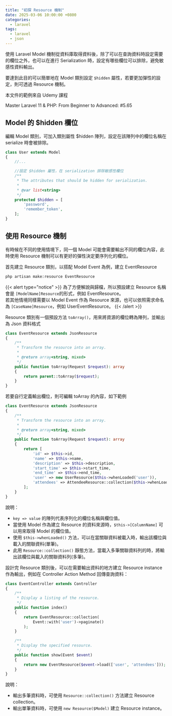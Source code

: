 ```yaml
---
title: "初探 Resource 機制"
date: 2025-03-06 10:00:00 +0800
categories: 
  - laravel
tags:
  - laravel
  - json
---
```


使用 Laravel Model 機制從資料庫取得資料後，除了可以在查詢資料時設定需要的欄位之外，也可以在進行 Serialization 時，設定有哪些欄位可以排除，避免敏感性資料輸出。

要達到此目的可以簡單地在 Model 類別設定 `$hidden` 屬性，若要更加彈性的設定，則可透過 Resource 機制。

本文件的範例來自 Udemy 課程

Master Laravel 11 & PHP: From Beginner to Advanced: \#5.65

## Model 的 $hidden 欄位

編輯 Model 類別，可加入類別屬性 $hidden 陣列，設定在該陣列中的欄位名稱在 serialize 時會被排除。

```php
class User extends Model
{
    //...

    //設定 $hidden 屬性，在 serialization 排除敏感性欄位
    /**
     * The attributes that should be hidden for serialization.
     *
     * @var list<string>
     */
    protected $hidden = [
        'password',
        'remember_token',
    ];
}
```

## 使用 Resource 機制

有時候在不同的使用情境下，同一個 Model 可能會需要輸出不同的欄位內容，此時使用 Resource 機制可以有更好的彈性決定要序列化的欄位。

首先建立 Resource 類別，以搭配 Model Event 為例，建立 EventResource

```bash
php artisan make:resource EventResource
```

{{< alert type="notice" >}}
為了方便解說與歸檔，所以預設建立 Resource 名稱會是 `[ModelName]Resource`的形式，例如 EventResource。  
若其他情境同樣需要以 Model Event 作為 Resource 來源，也可以依照需求命名為 `[CaseName]Resource`，例如 UserEventResource。
{{< /alert >}}

Resource 類別有一個預設方法 `toArray()`，用來將資源的欄位轉為陣列，並輸出為 Json 資料格式

```php
class EventResource extends JsonResource
{
    /**
     * Transform the resource into an array.
     *
     * @return array<string, mixed>
     */
    public function toArray(Request $request): array
    {
        return parent::toArray($request);
    }
}
```

若要自行定義輸出欄位，則可編輯 toArray 的內容，如下範例

```php
class EventResource extends JsonResource
{
    /**
     * Transform the resource into an array.
     *
     * @return array<string, mixed>
     */
    public function toArray(Request $request): array
    {
        return [
            'id' => $this->id,
            'name' => $this->name,
            'description' => $this->description,
            'start_time' => $this->start_time,
            'end_time' => $this->end_time,
            'user' => new UserResource($this->whenLoaded('user')),
            'attendees' => AttendeeResource::collection($this->whenLoaded('attendees'))
        ];
    }
}
```

說明：

- `key => value` 的陣列代表序列化的欄位名稱與欄位值。
- 當使用 Model 作為建立 Resource 的資料來源時，`$this->[ColumnName]` 可以用來取得 Model 的欄位值。
- 使用 `$this->whenLoaded()` 方法，可以在當關聯資料被載入時，輸出該欄位與載入的關聯資料(單筆)。
- 此用 `Resource::collection()` 靜態方法，當載入多筆關聯資料列的時，將輸出該欄位與載入的關聯資料列(多筆)。

設計完 Resource 類別後，可以在需要輸出資料的地方建立 Resource instance 作為輸出，例如在 Controller Action Method 回傳查詢資料：

```php
class EventController extends Controller
{
    /**
     * Display a listing of the resource.
     */
    public function index()
    {
        return EventResource::collection(
            Event::with('user')->paginate()
        );
    }

    /**
     * Display the specified resource.
     */
    public function show(Event $event)
    {
        return new EventResource($event->load(['user', 'attendees']));
    }
}

```

說明：

- 輸出多筆資料時，可使用 `Resource::collection()` 方法建立 Resource collection。
- 輸出單筆資料時，可使用 `new Resource($Model)` 建立 Resource instance。
